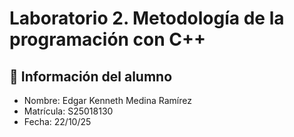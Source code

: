 # Laboratorio 2. Metodología de la programación con C++

## 👤 Información del alumno

- Nombre: Edgar Kenneth Medina Ramírez
- Matrícula: S25018130
- Fecha: 22/10/25